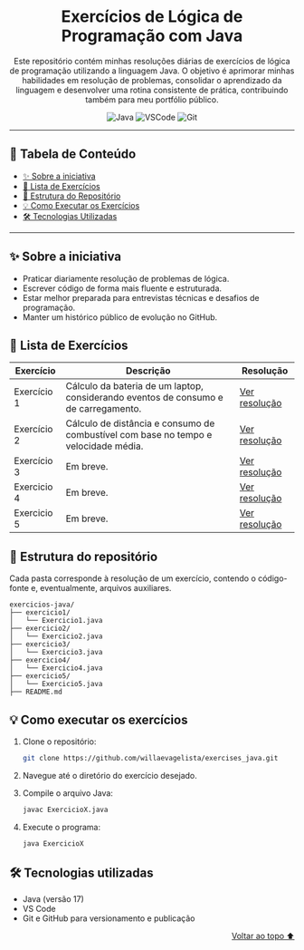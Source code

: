 <div align='center' id='topo'/>

# Exercícios de Lógica de Programação com Java

Este repositório contém minhas resoluções diárias de exercícios de lógica de programação utilizando a linguagem Java. O objetivo é aprimorar minhas habilidades em resolução de problemas, consolidar o aprendizado da linguagem e desenvolver uma rotina consistente de prática, contribuindo também para meu portfólio público.

</div>

<div align='center'/>

  ![Java](https://a11ybadges.com/badge?logo=java)
  ![VSCode](https://a11ybadges.com/badge?text=VSCode&badgeColor=purple)
  ![Git](https://a11ybadges.com/badge?logo=git)

</div>

******

## 📖 Tabela de Conteúdo
- [✨ Sobre a iniciativa](#sobreIniciativa)
- [📝 Lista de Exercícios](#listaDeExercicios)
- [📂 Estrutura do Repositório](#estruturaDoRepositório)
- [💡 Como Executar os Exercícios](#executarExercicios)
- [🛠️ Tecnologias Utilizadas](#tecnologiasUtilizadas)

---

<div id='sobreIniciativa'/> 
  
## ✨ Sobre a iniciativa

- Praticar diariamente resolução de problemas de lógica.
- Escrever código de forma mais fluente e estruturada.
- Estar melhor preparada para entrevistas técnicas e desafios de programação.
- Manter um histórico público de evolução no GitHub.

<div id='listaDeExercicios'/> 
  
## 📝 Lista de Exercícios

| Exercício | Descrição | Resolução |
|-----------|-----------|-----------|
| Exercício 1 | Cálculo da bateria de um laptop, considerando eventos de consumo e de carregamento. | [Ver resolução](src/javaExercicios/Exercicio1.java) |
| Exercício 2 | Cálculo de distância e consumo de combustível com base no tempo e velocidade média. | [Ver resolução](src/javaExercicios/Exercicio2.java) |
| Exercício 3 | Em breve. | [Ver resolução](src/javaExercicios/Exercicio3.java) |
| Exercicio 4 | Em breve. | [Ver resolução](src/javaExercicios/Exercicio4.java) |
| Exercicio 5 | Em breve. | [Ver resolução](src/javaExercicios/Exercicio5.java) |

<div id='estruturaDoRepositório'/> 

## 📂 Estrutura do repositório

Cada pasta corresponde à resolução de um exercício, contendo o código-fonte e, eventualmente, arquivos auxiliares.

```
exercicios-java/
├── exercicio1/
│   └── Exercicio1.java
├── exercicio2/
│   └── Exercicio2.java
├── exercicio3/
│   └── Exercicio3.java
├── exercicio4/
│   └── Exercicio4.java
├── exercicio5/
│   └── Exercicio5.java
├── README.md
```

<div id='executarExercicios'/> 

## 💡 Como executar os exercícios

1. Clone o repositório:
   ```bash
   git clone https://github.com/willaevagelista/exercises_java.git

2. Navegue até o diretório do exercício desejado.

3. Compile o arquivo Java:

   ```bash
   javac ExercicioX.java

4. Execute o programa:

   ```bash
   java ExercicioX

<div id='tecnologiasUtilizadas'/> 

## 🛠️ Tecnologias utilizadas

- Java (versão 17)
- VS Code
- Git e GitHub para versionamento e publicação

<div align='right'>
  
  [Voltar ao topo ⬆️](#topo)

</div>
